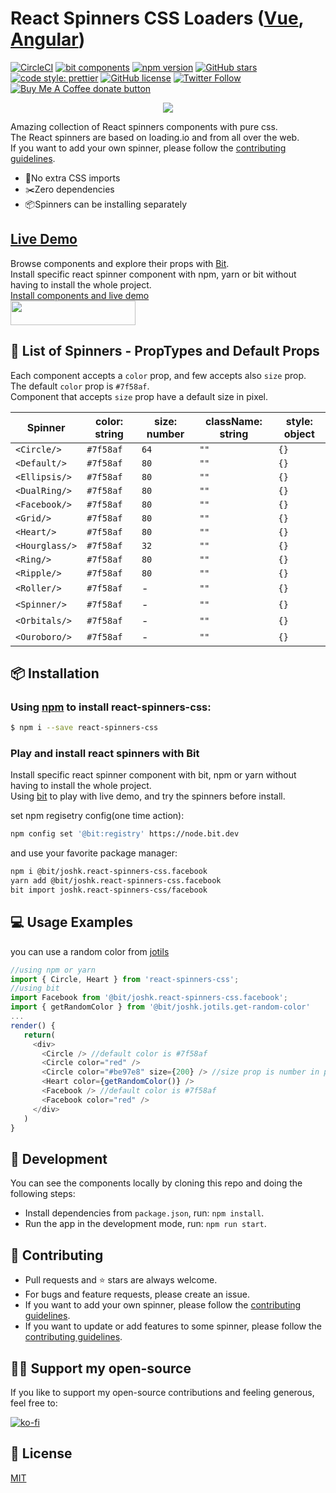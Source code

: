 # React Spinners CSS Loaders ([Vue](https://github.com/JoshK2/vue-spinners-css), [Angular](https://github.com/JoshK2/ng-spinners))
[![CircleCI](https://circleci.com/gh/JoshK2/react-spinners-css.svg?style=svg)](https://circleci.com/gh/JoshK2/react-spinners-css)
[![bit components](https://img.shields.io/badge/dynamic/json.svg?color=6e3991&label=bit%20components&query=payload.totalComponents&url=https%3A%2F%2Fapi.bit.dev%2Fscope%2Fjoshk%2Freact-spinners-css)](https://bit.dev/joshk/react-spinners-css)
[![npm version](https://badge.fury.io/js/react-spinners-css.svg)](https://www.npmjs.com/package/react-spinners-css)
[![GitHub stars](https://img.shields.io/github/stars/joshk2/react-spinners-css)](https://github.com/JoshK2/react-spinners-css/stargazers)
[![code style: prettier](https://img.shields.io/badge/code_style-prettier-ff69b4.svg)](https://github.com/prettier/prettier)
[![GitHub license](https://img.shields.io/badge/license-MIT-blue.svg)](https://raw.githubusercontent.com/JoshK2/react-spinners-css/master/LICENSE)
[![Twitter Follow](https://img.shields.io/twitter/follow/joshkuttler)](https://twitter.com/JoshKuttler)
<span class="badge-buymeacoffee"><a href="https://ko-fi.com/X8X614J76" title="Donate to this project using Ko-fi"><img src="https://img.shields.io/badge/buy%20me%20a%20coffee-support-%23ff5f5f" alt="Buy Me A Coffee donate button" /></a></span>

<p align="center">
  <a href="https://bit.dev/joshk/react-spinners-css"><img src="https://i.imagesup.co/images2/1d67baaff0ba984979234d95271099843299dda1.gif"></a>
</p>

Amazing collection of React spinners components with pure css.  
The React spinners are based on loading.io and from all over the web.  
If you want to add your own spinner, please follow the [contributing guidelines](CONTRIBUTING.md).

- 💅No extra CSS imports
- ✂️Zero dependencies  
- 📦Spinners can be installing separately

## [Live Demo](https://bit.dev/joshk/react-spinners-css)
Browse components and explore their props with [Bit](https://bit.dev/joshk/react-spinners-css).  
Install specific react spinner component with npm, yarn or bit without having to install the whole project.  
[Install components and live demo](https://bit.dev/joshk/react-spinners-css)  
<a href="https://bit.dev/joshk/react-spinners-css" target="_blank"><img width="200" height="39" src="https://i.imagesup.co/images2/4a64f008951cd66e56d4f1e0141a27df584a1e94.png"></a>

  
## 🚀 List of Spinners - PropTypes and Default Props
Each component accepts a `color` prop, and few accepts also `size` prop.  
The default `color` prop is `#7f58af`.  
Component that accepts `size` prop have a default size in pixel.

| Spinner          | color: string | size: number  | className: string | style: object |
| ---------------- | ------------  | ------------- | ----------------- | ------------- |
| `<Circle/>`      | `#7f58af`     | `64`          | `""`              | `{}`          |
| `<Default/>`     | `#7f58af`     | `80`          | `""`              | `{}`          |
| `<Ellipsis/>`    | `#7f58af`     | `80`          | `""`              | `{}`          |
| `<DualRing/>`    | `#7f58af`     | `80`          | `""`              | `{}`          |
| `<Facebook/>`    | `#7f58af`     | `80`          | `""`              | `{}`          |
| `<Grid/>`        | `#7f58af`     | `80`          | `""`              | `{}`          |
| `<Heart/>`       | `#7f58af`     | `80`          | `""`              | `{}`          |
| `<Hourglass/>`   | `#7f58af`     | `32`          | `""`              | `{}`          |
| `<Ring/>`        | `#7f58af`     | `80`          | `""`              | `{}`          |
| `<Ripple/>`      | `#7f58af`     | `80`          | `""`              | `{}`          |
| `<Roller/>`      | `#7f58af`     | -             | `""`              | `{}`          |
| `<Spinner/>`     | `#7f58af`     | -             | `""`              | `{}`          |
| `<Orbitals/>`    | `#7f58af`     | -             | `""`              | `{}`          |
| `<Ouroboro/>`    | `#7f58af`     | -             | `""`              | `{}`          |


## 📦 Installation
### Using [npm](https://www.npmjs.com/package/react-spinners-css) to install react-spinners-css:  
```bash
$ npm i --save react-spinners-css
```  

### Play and install react spinners with Bit
Install specific react spinner component with bit, npm or yarn without having to install the whole project.  
Using [bit](https://bit.dev/joshk/react-spinners-css) to play with live demo, and try the spinners before install.

set npm regisetry config(one time action):
```bash
npm config set '@bit:registry' https://node.bit.dev
```
and use your favorite package manager:
```bash
npm i @bit/joshk.react-spinners-css.facebook
yarn add @bit/joshk.react-spinners-css.facebook
bit import joshk.react-spinners-css/facebook 
```  

## 💻 Usage Examples
you can use a random color from [jotils](https://bit.dev/joshk/jotils/get-random-color)  
```javascript
//using npm or yarn
import { Circle, Heart } from 'react-spinners-css';
//using bit
import Facebook from '@bit/joshk.react-spinners-css.facebook';
import { getRandomColor } from '@bit/joshk.jotils.get-random-color'
...
render() {
   return(
     <div>
       <Circle /> //default color is #7f58af
       <Circle color="red" />
       <Circle color="#be97e8" size={200} /> //size prop is number in pixel
       <Heart color={getRandomColor()} />
       <Facebook /> //default color is #7f58af
       <Facebook color="red" />
     </div>
   )
}
```

## 👾 Development
You can see the components locally by cloning this repo and doing the following steps:
- Install dependencies from `package.json`, run: `npm install`.
- Run the app in the development mode, run: `npm run start`.  

## 🙌 Contributing
- Pull requests and ⭐ stars are always welcome.
- For bugs and feature requests, please create an issue.
- If you want to add your own spinner, please follow the [contributing guidelines](CONTRIBUTING.md).
- If you want to update or add features to some spinner, please follow the [contributing guidelines](CONTRIBUTING.md).

## 👏🏻 Support my open-source
If you like to support my open-source contributions and feeling generous, feel free to:

[![ko-fi](https://www.ko-fi.com/img/githubbutton_sm.svg)](https://ko-fi.com/X8X614J76)

## 📄 License
[MIT](https://github.com/JoshK2/react-spinners-css/blob/master/LICENSE)
